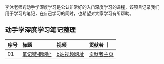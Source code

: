 李沐老师的动手学深度学习是公认非常好的入门深度学习的课程，该项目记录我们用于学习的笔记，在自己学习的同时，也希望对大家学习有所帮助。
## 动手学深度学习笔记整理
| 序号 | 标题 | 视频 | 贡献者 ｜
| :----| :---- | :---- | :----|
| 01 | [笔记链接网址](笔记链接网址) | [b站视频网址](b站视频网址) | [贡献者主页](贡献者主页) |
